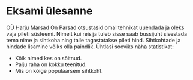 # Eksami ülesanne

OÜ Harju Marsad On Parsad otsustasid omal tehnikat uuendada ja oleks vaja pileti süsteemi. Nimelt kui reisija tuleb sisse saab bussijuht sisestada tema nime ja sihtkoha ning talle tagastatakse pileti hind. Sihtkohtade ja hindade lisamine võiks olla paindlik.
Ühtlasi sooviks näha statistikat:
- Kõik nimed kes on sõitnud.
- Palju raha on kokku teenitud.
- Mis on kõige populaarsem sihtkoht.
